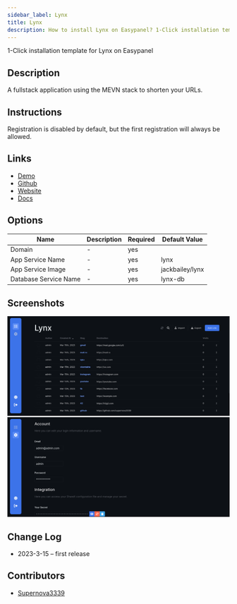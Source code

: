 ```yaml
---
sidebar_label: Lynx
title: Lynx
description: How to install Lynx on Easypanel? 1-Click installation template for Lynx on Easypanel
---
```


<!-- generated -->

1-Click installation template for Lynx on Easypanel

## Description

A fullstack application using the MEVN stack to shorten your URLs.

## Instructions

Registration is disabled by default, but the first registration will always be allowed.

## Links

- [Demo](https://demo.getlynx.dev/)
- [Github](https://github.com/Lynx-Shortener/Lynx/)
- [Website](https://getlynx.dev)
- [Docs](https://docs.getlynx.dev)

## Options

Name | Description | Required | Default Value
-|-|-|-
Domain | - | yes | 
App Service Name | - | yes | lynx
App Service Image | - | yes | jackbailey/lynx
Database Service Name | - | yes | lynx-db

## Screenshots

![Lynx Screenshot](./assets/screenshot1.png)
![Lynx Screenshot](./assets/screenshot2.png)

## Change Log

- 2023-3-15 – first release

## Contributors

- [Supernova3339](https://github.com/supernova3339)
